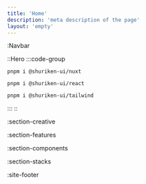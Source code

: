 ```yaml
---
title: 'Home'
description: 'meta description of the page'
layout: 'empty'
---
```


:Navbar

::Hero
:::code-group

```shell [Nuxt]
pnpm i @shuriken-ui/nuxt
```

```shell [React]
pnpm i @shuriken-ui/react
```

```shell [Html]
pnpm i @shuriken-ui/tailwind
```

:::
::

:section-creative

:section-features

:section-components

:section-stacks

:site-footer